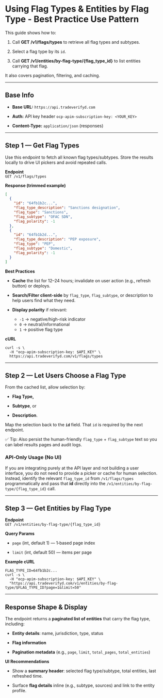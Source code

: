 # **Using Flag Types & Entities by Flag Type \- Best Practice Use Pattern**

This guide shows how to:

1. Call **GET /v1/flags/types** to retrieve all flag types and subtypes.

2. Select a flag type by its `id`.

3. Call **GET /v1/entities/by-flag-type/{flag\_type\_id}** to list entities carrying that flag.

It also covers pagination, filtering, and caching.

---

## **Base Info**

* **Base URL:** `https://api.tradeverifyd.com`

* **Auth:** API key header `ocp-apim-subscription-key: <YOUR_KEY>`

* **Content-Type:** `application/json` (responses)

---

## **Step 1 — Get Flag Types**

Use this endpoint to fetch all known flag types/subtypes. Store the results locally to drive UI pickers and avoid repeated calls.

**Endpoint**  
 `GET /v1/flags/types`

**Response (trimmed example)**

```json
[
  {
    "id": "64fb1b2c...",
    "flag_type_description": "Sanctions designation",
    "flag_type": "Sanctions",
    "flag_subtype": "OFAC SDN",
    "flag_polarity": -1
  },
  {
    "id": "64fb1b2d...",
    "flag_type_description": "PEP exposure",
    "flag_type": "PEP",
    "flag_subtype": "Domestic",
    "flag_polarity": -1
  }
]
```

**Best Practices**

* **Cache** the list for 12–24 hours; invalidate on user action (e.g., refresh button) or deploys.

* **Search/Filter client-side** by `flag_type`, `flag_subtype`, or description to help users find what they need.

* **Display polarity** if relevant:  
  * `-1` → negative/high-risk indicator  
  * `0` → neutral/informational  
  * `1` → positive flag type

**cURL**

```shell
curl -s \
  -H "ocp-apim-subscription-key: $API_KEY" \
  https://api.tradeverifyd.com/v1/flags/types
```

---

## **Step 2 — Let Users Choose a Flag Type**

From the cached list, allow selection by:

* **Flag Type,**

* **Subtype**, or

* **Description**.

Map the selection back to the **`id`** field. That `id` is required by the next endpoint.

✅ Tip: Also persist the human-friendly `flag_type` \+ `flag_subtype` text so you can label results pages and audit logs.

### **API‑Only Usage (No UI)**

If you are integrating purely at the API layer and not building a user interface, you do not need to provide a picker or cache for human selection. Instead, identify the relevant `flag_type_id` from `/v1/flags/types` programmatically and pass that **id** directly into the `/v1/entities/by-flag-type/{flag_type_id}` call.

---

## **Step 3 — Get Entities by Flag Type**

**Endpoint**  
 `GET /v1/entities/by-flag-type/{flag_type_id}`

**Query Params**

* `page` (int, default 1\) — 1‑based page index

* `limit` (int, default 50\) — items per page

**Example cURL**

```shell
FLAG_TYPE_ID=64fb1b2c...
curl -s \
  -H "ocp-apim-subscription-key: $API_KEY" \
  "https://api.tradeverifyd.com/v1/entities/by-flag-type/$FLAG_TYPE_ID?page=1&limit=50"
```

---

## **Response Shape & Display**

The endpoint returns a **paginated list of entities** that carry the flag type, including:

* **Entity details**: name, jurisdiction, type, status

* **Flag information**

* **Pagination metadata** (e.g., `page`, `limit`, `total_pages`, `total_entities`)

**UI Recommendations**

* Show a **summary header**: selected flag type/subtype, total entities, last refreshed time.

* Surface **flag details** inline (e.g., subtype, sources) and link to the entity profile.

